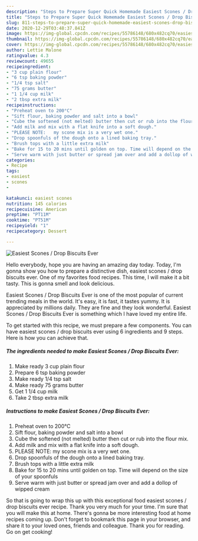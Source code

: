 ```yaml
---
description: "Steps to Prepare Super Quick Homemade Easiest Scones / Drop Biscuits Ever"
title: "Steps to Prepare Super Quick Homemade Easiest Scones / Drop Biscuits Ever"
slug: 811-steps-to-prepare-super-quick-homemade-easiest-scones-drop-biscuits-ever
date: 2020-12-29T03:48:37.841Z
image: https://img-global.cpcdn.com/recipes/55786148/680x482cq70/easiest-scones-drop-biscuits-ever-recipe-main-photo.jpg
thumbnail: https://img-global.cpcdn.com/recipes/55786148/680x482cq70/easiest-scones-drop-biscuits-ever-recipe-main-photo.jpg
cover: https://img-global.cpcdn.com/recipes/55786148/680x482cq70/easiest-scones-drop-biscuits-ever-recipe-main-photo.jpg
author: Lettie Malone
ratingvalue: 4.3
reviewcount: 49655
recipeingredient:
- "3 cup plain flour"
- "6 tsp baking powder"
- "1/4 tsp salt"
- "75 grams butter"
- "1 1/4 cup milk"
- "2 tbsp extra milk"
recipeinstructions:
- "Preheat oven to 200°C"
- "Sift flour, baking powder and salt into a bowl"
- "Cube the softened (not melted) butter then cut or rub into the flour mix."
- "Add milk and mix with a flat knife into a soft dough."
- "PLEASE NOTE:   my scone mix is a very wet one."
- "Drop spoonfuls of the dough onto a lined baking tray."
- "Brush tops with a little extra milk"
- "Bake for 15 to 20 mins until golden on top. Time will depend on the size of your spoonfuls"
- "Serve warm with just butter or spread jam over and add a dollop of wipped cream"
categories:
- Recipe
tags:
- easiest
- scones
- 

katakunci: easiest scones  
nutrition: 145 calories
recipecuisine: American
preptime: "PT11M"
cooktime: "PT51M"
recipeyield: "1"
recipecategory: Dessert

---
```



![Easiest Scones / Drop Biscuits Ever](https://img-global.cpcdn.com/recipes/55786148/680x482cq70/easiest-scones-drop-biscuits-ever-recipe-main-photo.jpg)

Hello everybody, hope you are having an amazing day today. Today, I'm gonna show you how to prepare a distinctive dish, easiest scones / drop biscuits ever. One of my favorites food recipes. This time, I will make it a bit tasty. This is gonna smell and look delicious.

Easiest Scones / Drop Biscuits Ever is one of the most popular of current trending meals in the world. It's easy, it is fast, it tastes yummy. It is appreciated by millions daily. They are fine and they look wonderful. Easiest Scones / Drop Biscuits Ever is something which I have loved my entire life.




To get started with this recipe, we must prepare a few components. You can have easiest scones / drop biscuits ever using 6 ingredients and 9 steps. Here is how you can achieve that.

<!--inarticleads1-->

##### The ingredients needed to make Easiest Scones / Drop Biscuits Ever:

1. Make ready 3 cup plain flour
1. Prepare 6 tsp baking powder
1. Make ready 1/4 tsp salt
1. Make ready 75 grams butter
1. Get 1 1/4 cup milk
1. Take 2 tbsp extra milk




<!--inarticleads2-->

##### Instructions to make Easiest Scones / Drop Biscuits Ever:

1. Preheat oven to 200°C
1. Sift flour, baking powder and salt into a bowl
1. Cube the softened (not melted) butter then cut or rub into the flour mix.
1. Add milk and mix with a flat knife into a soft dough.
1. PLEASE NOTE:   my scone mix is a very wet one.
1. Drop spoonfuls of the dough onto a lined baking tray.
1. Brush tops with a little extra milk
1. Bake for 15 to 20 mins until golden on top. Time will depend on the size of your spoonfuls
1. Serve warm with just butter or spread jam over and add a dollop of wipped cream




So that is going to wrap this up with this exceptional food easiest scones / drop biscuits ever recipe. Thank you very much for your time. I'm sure that you will make this at home. There's gonna be more interesting food at home recipes coming up. Don't forget to bookmark this page in your browser, and share it to your loved ones, friends and colleague. Thank you for reading. Go on get cooking!
